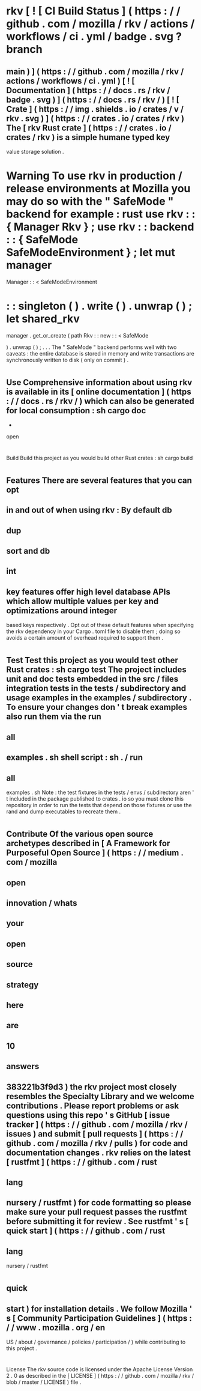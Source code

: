 #
rkv
[
!
[
CI
Build
Status
]
(
https
:
/
/
github
.
com
/
mozilla
/
rkv
/
actions
/
workflows
/
ci
.
yml
/
badge
.
svg
?
branch
=
main
)
]
(
https
:
/
/
github
.
com
/
mozilla
/
rkv
/
actions
/
workflows
/
ci
.
yml
)
[
!
[
Documentation
]
(
https
:
/
/
docs
.
rs
/
rkv
/
badge
.
svg
)
]
(
https
:
/
/
docs
.
rs
/
rkv
/
)
[
!
[
Crate
]
(
https
:
/
/
img
.
shields
.
io
/
crates
/
v
/
rkv
.
svg
)
]
(
https
:
/
/
crates
.
io
/
crates
/
rkv
)
The
[
rkv
Rust
crate
]
(
https
:
/
/
crates
.
io
/
crates
/
rkv
)
is
a
simple
humane
typed
key
-
value
storage
solution
.
#
#
Warning
To
use
rkv
in
production
/
release
environments
at
Mozilla
you
may
do
so
with
the
"
SafeMode
"
backend
for
example
:
rust
use
rkv
:
:
{
Manager
Rkv
}
;
use
rkv
:
:
backend
:
:
{
SafeMode
SafeModeEnvironment
}
;
let
mut
manager
=
Manager
:
:
<
SafeModeEnvironment
>
:
:
singleton
(
)
.
write
(
)
.
unwrap
(
)
;
let
shared_rkv
=
manager
.
get_or_create
(
path
Rkv
:
:
new
:
:
<
SafeMode
>
)
.
unwrap
(
)
;
.
.
.
The
"
SafeMode
"
backend
performs
well
with
two
caveats
:
the
entire
database
is
stored
in
memory
and
write
transactions
are
synchronously
written
to
disk
(
only
on
commit
)
.
#
#
Use
Comprehensive
information
about
using
rkv
is
available
in
its
[
online
documentation
]
(
https
:
/
/
docs
.
rs
/
rkv
/
)
which
can
also
be
generated
for
local
consumption
:
sh
cargo
doc
-
-
open
#
#
Build
Build
this
project
as
you
would
build
other
Rust
crates
:
sh
cargo
build
#
#
#
Features
There
are
several
features
that
you
can
opt
-
in
and
out
of
when
using
rkv
:
By
default
db
-
dup
-
sort
and
db
-
int
-
key
features
offer
high
level
database
APIs
which
allow
multiple
values
per
key
and
optimizations
around
integer
-
based
keys
respectively
.
Opt
out
of
these
default
features
when
specifying
the
rkv
dependency
in
your
Cargo
.
toml
file
to
disable
them
;
doing
so
avoids
a
certain
amount
of
overhead
required
to
support
them
.
#
#
Test
Test
this
project
as
you
would
test
other
Rust
crates
:
sh
cargo
test
The
project
includes
unit
and
doc
tests
embedded
in
the
src
/
files
integration
tests
in
the
tests
/
subdirectory
and
usage
examples
in
the
examples
/
subdirectory
.
To
ensure
your
changes
don
'
t
break
examples
also
run
them
via
the
run
-
all
-
examples
.
sh
shell
script
:
sh
.
/
run
-
all
-
examples
.
sh
Note
:
the
test
fixtures
in
the
tests
/
envs
/
subdirectory
aren
'
t
included
in
the
package
published
to
crates
.
io
so
you
must
clone
this
repository
in
order
to
run
the
tests
that
depend
on
those
fixtures
or
use
the
rand
and
dump
executables
to
recreate
them
.
#
#
Contribute
Of
the
various
open
source
archetypes
described
in
[
A
Framework
for
Purposeful
Open
Source
]
(
https
:
/
/
medium
.
com
/
mozilla
-
open
-
innovation
/
whats
-
your
-
open
-
source
-
strategy
-
here
-
are
-
10
-
answers
-
383221b3f9d3
)
the
rkv
project
most
closely
resembles
the
Specialty
Library
and
we
welcome
contributions
.
Please
report
problems
or
ask
questions
using
this
repo
'
s
GitHub
[
issue
tracker
]
(
https
:
/
/
github
.
com
/
mozilla
/
rkv
/
issues
)
and
submit
[
pull
requests
]
(
https
:
/
/
github
.
com
/
mozilla
/
rkv
/
pulls
)
for
code
and
documentation
changes
.
rkv
relies
on
the
latest
[
rustfmt
]
(
https
:
/
/
github
.
com
/
rust
-
lang
-
nursery
/
rustfmt
)
for
code
formatting
so
please
make
sure
your
pull
request
passes
the
rustfmt
before
submitting
it
for
review
.
See
rustfmt
'
s
[
quick
start
]
(
https
:
/
/
github
.
com
/
rust
-
lang
-
nursery
/
rustfmt
#
quick
-
start
)
for
installation
details
.
We
follow
Mozilla
'
s
[
Community
Participation
Guidelines
]
(
https
:
/
/
www
.
mozilla
.
org
/
en
-
US
/
about
/
governance
/
policies
/
participation
/
)
while
contributing
to
this
project
.
#
#
License
The
rkv
source
code
is
licensed
under
the
Apache
License
Version
2
.
0
as
described
in
the
[
LICENSE
]
(
https
:
/
/
github
.
com
/
mozilla
/
rkv
/
blob
/
master
/
LICENSE
)
file
.
